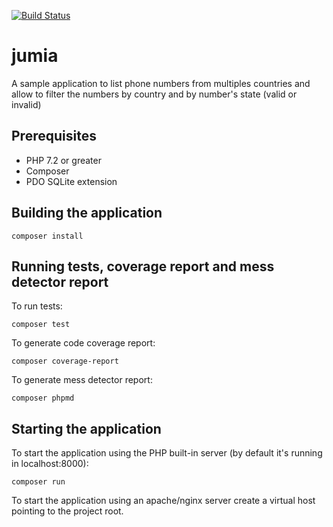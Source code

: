 [![Build Status](https://travis-ci.com/jsabino/jumia.svg?branch=master)](https://travis-ci.com/jsabino/jumia)

# jumia

A sample application to list phone numbers from multiples countries and allow to filter the numbers by country and by number's state (valid or invalid)

## Prerequisites

- PHP 7.2 or greater
- Composer
- PDO SQLite extension

## Building the application

```
composer install
```

## Running tests, coverage report and mess detector report

To run tests:
```
composer test
```

To generate code coverage report:
```
composer coverage-report
```

To generate mess detector report:
```
composer phpmd
```

## Starting the application

To start the application using the PHP built-in server (by default it's running in localhost:8000):
```
composer run
```

To start the application using an apache/nginx server create a virtual host pointing to the project root.

